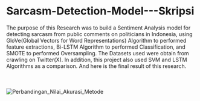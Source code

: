 # Sarcasm-Detection-Model---Skripsi

The purpose of this Research was to build a Sentiment Analysis model for detecting sarcasm from public comments on politicians in Indonesia, using GloVe(Global Vectors for Word Representations) Algorithm to performed feature extractions, Bi-LSTM Algorithm to performed Classification, and SMOTE to performed Oversampling. The Datasets used were obtain from crawling on Twitter(X). In addition, this project also used SVM and LSTM Algorithms as a comparison. And here is the final result of this research.
<br></br>
<br></br>
![Perbandingan_Nilai_Akurasi_Metode](https://github.com/CarakaMuhamadRahman/Sarcasm-Detection-Model---Skripsi/assets/72902144/cc22beca-e161-459e-bb41-6f259e8d934d)
